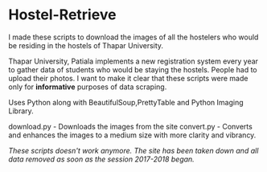 # Hostel-Retrieve
I made these scripts to download the images of all the hostelers who would be residing in the hostels of Thapar University. 

Thapar University, Patiala implements a new registration system every year to gather data of students who would be staying the hostels. People
had to upload their photos. I want to make it clear that these scripts were made only for **informative** purposes of data scraping.

Uses Python along with BeautifulSoup,PrettyTable and Python Imaging Library.

download.py - Downloads the images from the site
convert.py - Converts and enhances the images to a medium size with more clarity and vibrancy.

*These scripts doesn't work anymore. The site has been taken down and all data removed as soon as the session 2017-2018 began.*
